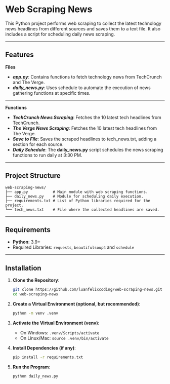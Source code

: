 # Web Scraping News
This Python project performs web scraping to collect the latest technology news headlines from different sources and saves them to a text file. It also includes a script for scheduling daily news scraping.

---

## Features
**Files**
- ***app.py***: Contains functions to fetch technology news from TechCrunch and The Verge.
- ***daily_news.py***: Uses schedule to automate the execution of news gathering functions at specific times.
---
**Functions**
- ***TechCrunch News Scraping***: Fetches the 10 latest tech headlines from TechCrunch.
- ***The Verge News Scraping***: Fetches the 10 latest tech headlines from The Verge.
- ***Save to File***: Saves the scraped headlines to tech_news.txt, adding a section for each source.
- ***Daily Schedule***: The **daily_news.py** script schedules the news scraping functions to run daily at 3:30 PM.

---

## Project Structure

```
web-scraping-news/
├── app.py           # Main module with web scraping functions.
├── daily_news.py    # Module for scheduling daily execution.
├── requirements.txt # List of Python libraries required for the project.
└── tech_news.txt    # File where the collected headlines are saved.

```

---

## Requirements
- **Python**: 3.9+
- Required Libraries: `requests`, `beautifulsoup4` and `schedule`

---

## Installation

1. **Clone the Repository**:
    ```bash
    git clone https://github.com/luanfelixcoding/web-scraping-news.git
    cd web-scraping-news
    
2. **Create a Virtual Environment (optional, but recommended)**:
    ```bash
    python -m venv .venv

3. **Activate the Virtual Environment (venv)**:
    - On Windows: `.venv/Scripts/activate`
    - On Linux/Mac: `source .venv/bin/activate`

4. **Install Dependencies (if any)**:
    ```bash
    pip install -r requirements.txt

5. **Run the Program**:
    ```bash
    python daily_news.py
